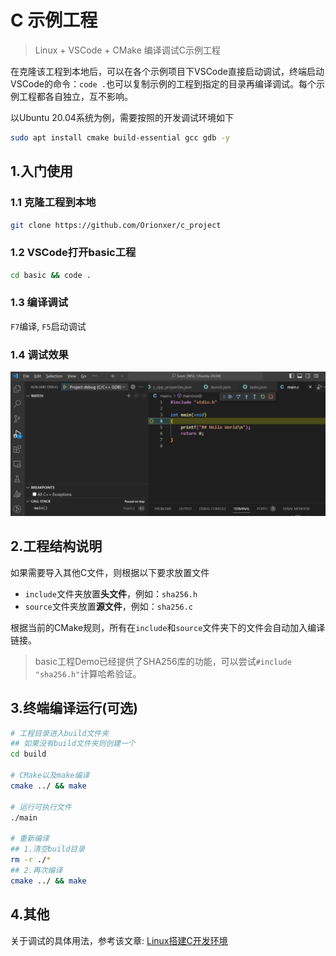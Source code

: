 # C 示例工程
> Linux + VSCode + CMake 编译调试C示例工程

在克隆该工程到本地后，可以在各个示例项目下VSCode直接启动调试，终端启动VSCode的命令：`code .`也可以复制示例的工程到指定的目录再编译调试。每个示例工程都各自独立，互不影响。

以Ubuntu 20.04系统为例，需要按照的开发调试环境如下
```sh
sudo apt install cmake build-essential gcc gdb -y
```

## 1.入门使用
### 1.1 克隆工程到本地
```sh
git clone https://github.com/Orionxer/c_project
```
### 1.2 VSCode打开basic工程
```sh
cd basic && code .
```
### 1.3 编译调试
`F7`编译, `F5`启动调试

### 1.4 调试效果
![调试效果](images/f5_debug.png)

## 2.工程结构说明
如果需要导入其他C文件，则根据以下要求放置文件
- `include`文件夹放置**头文件**，例如：`sha256.h`
- `source`文件夹放置**源文件**，例如：`sha256.c`

根据当前的CMake规则，所有在`include`和`source`文件夹下的文件会自动加入编译链接。

> basic工程Demo已经提供了SHA256库的功能，可以尝试`#include "sha256.h"`计算哈希验证。

## 3.终端编译运行(可选)
```sh
# 工程目录进入build文件夹
## 如果没有build文件夹则创建一个
cd build

# CMake以及make编译
cmake ../ && make

# 运行可执行文件
./main

# 重新编译
## 1.清空build目录
rm -r ./*
## 2.再次编译
cmake ../ && make
```

## 4.其他
关于调试的具体用法，参考该文章: [Linux搭建C开发环境](https://blog.gogo.uno/2024/02/04/vscode-develop-c/)